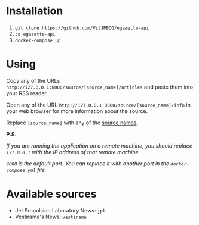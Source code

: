 # Installation

1. `git clone https://github.com/VitJRBOG/egazette-api`
2. `cd egazette-api`
3. `docker-compose up`

# Using

Copy any of the URLs `http://127.0.0.1:8000/source/[source_name]/articles` and paste them into your RSS reader.

Open any of the URL `http://127.0.0.1:8000/source/[source_name]/info` in your web browser for more information about the source.

Replace `[source_name]` with any of the [source names](#available-sources).

**P.S.**

_If you are running the application on a remote machine, you should replace `127.0.0.1` with the IP address of that remote machine._

_`8000` is the default port. You can replace it with another port in the `docker-compose.yml` file._

# Available sources

-   Jet Propulsion Laboratory News: `jpl`
-   Vestirama's News: `vestirama`
